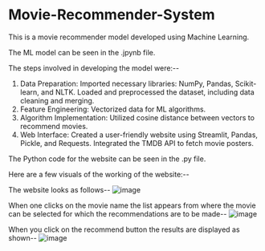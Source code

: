 # Movie-Recommender-System

This is a movie recommender model developed using Machine Learning.

The ML model can be seen in the .jpynb file.

The steps involved in developing the model were:--
1) Data Preparation:
     Imported necessary libraries: NumPy, Pandas, Scikit-learn, and NLTK.
     Loaded and preprocessed the dataset, including data cleaning and merging.
2) Feature Engineering:
     Vectorized data for ML algorithms.
3) Algorithm Implementation:
     Utilized cosine distance between vectors to recommend movies.
4) Web Interface:
     Created a user-friendly website using Streamlit, Pandas, Pickle, and Requests.
     Integrated the TMDB API to fetch movie posters.

The Python code for the website can be seen in the .py file.

Here are a few visuals of the working of the website:--

The website looks as follows--
![image](https://github.com/Irwing7/Movie-Recommender-System/assets/139578920/44bd40e6-0424-4c4e-beae-46f14bc508b4)

When one clicks on the movie name the list appears from where the movie can be selected for which the recommendations are to be made--
![image](https://github.com/Irwing7/Movie-Recommender-System/assets/139578920/7a3bcf86-2ef2-4c85-8f01-e53762b4382d)

When you click on the recommend button the results are displayed as shown--
![image](https://github.com/Irwing7/Movie-Recommender-System/assets/139578920/779275d3-1b38-4c4d-826b-9ef83f0d5b4f)

